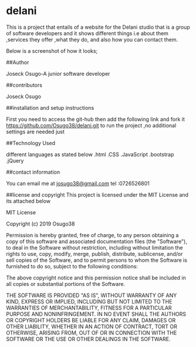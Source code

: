 # delani
This is a project that entails of a website for the Delani studio  that is a group of software developers  and it shows different things i.e about them ,services they offer ,what they do, and also how you can contact them.

Below is a screenshot of how it looks;
<img src="">


##Author

Joseck Osugo-A junior software developer

##contributors

Joseck Osugo

##installation and setup instructions

First you need to access the git-hub then add the following link and fork it https://github.com/Osugo38/delani.git to run the project ,no additional settings are needed just


##Technology  Used

 different languages as stated below
.html
.CSS
.JavaScript
.bootstrap
.jQuery


##contact information

You can email me at josugo38@gmail.com tel :0726526801

##license and copyright
This project is licensed under the MIT License and its attached below

MIT License

Copyright (c) 2019 Osugo38

Permission is hereby granted, free of charge, to any person obtaining a copy of this software and associated documentation files (the "Software"), to deal in the Software without restriction, including without limitation the rights to use, copy, modify, merge, publish, distribute, sublicense, and/or sell copies of the Software, and to permit persons to whom the Software is furnished to do so, subject to the following conditions:

The above copyright notice and this permission notice shall be included in all copies or substantial portions of the Software.

THE SOFTWARE IS PROVIDED "AS IS", WITHOUT WARRANTY OF ANY KIND, EXPRESS OR IMPLIED, INCLUDING BUT NOT LIMITED TO THE WARRANTIES OF MERCHANTABILITY, FITNESS FOR A PARTICULAR PURPOSE AND NONINFRINGEMENT. IN NO EVENT SHALL THE AUTHORS OR COPYRIGHT HOLDERS BE LIABLE FOR ANY CLAIM, DAMAGES OR OTHER LIABILITY, WHETHER IN AN ACTION OF CONTRACT, TORT OR OTHERWISE, ARISING FROM, OUT OF OR IN CONNECTION WITH THE SOFTWARE OR THE USE OR OTHER DEALINGS IN THE SOFTWARE.
